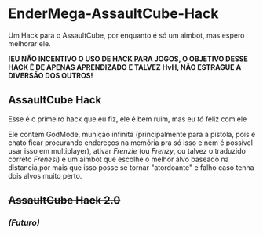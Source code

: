 # EnderMega-AssaultCube-Hack
Um Hack para o AssaultCube, por enquanto é só um aimbot, mas espero melhorar ele.

**!EU NÃO INCENTIVO O USO DE HACK PARA JOGOS, O OBJETIVO DESSE HACK É DE APENAS APRENDIZADO E TALVEZ HvH, NÃO ESTRAGUE A DIVERSÃO DOS OUTROS!**

## AssaultCube Hack
Esse é o primeiro hack que eu fiz, ele é bem ruim, mas eu _tô_ feliz com ele

Ele contem GodMode, munição infinita (principalmente para a pistola, pois é chato ficar procurando endereços na memória pra só isso e nem é possível usar isso em multiplayer), ativar _Frenzie_ (ou _Frenzy_, ou talvez o traduzido correto _Frenesi_) e um aimbot que escolhe o melhor alvo baseado na distancia,por mais que isso posse se tornar "atordoante" e falho caso tenha dois alvos muito perto.

## ~~AssaultCube Hack 2.0~~
### _(Futuro)_
